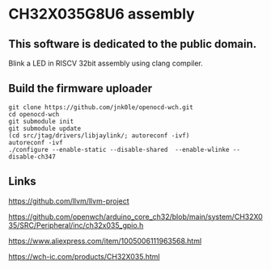
# CH32X035G8U6 assembly

## This software is dedicated to the public domain.

Blink a LED in RISCV 32bit assembly using clang compiler.

## Build the firmware uploader

```
git clone https://github.com/jnk0le/openocd-wch.git
cd openocd-wch
git submodule init
git submodule update
(cd src/jtag/drivers/libjaylink/; autoreconf -ivf)
autoreconf -ivf
./configure --enable-static --disable-shared  --enable-wlinke --disable-ch347
```

## Links

https://github.com/llvm/llvm-project

https://github.com/openwch/arduino_core_ch32/blob/main/system/CH32X035/SRC/Peripheral/inc/ch32x035_gpio.h

https://www.aliexpress.com/item/1005006111963568.html

https://wch-ic.com/products/CH32X035.html


